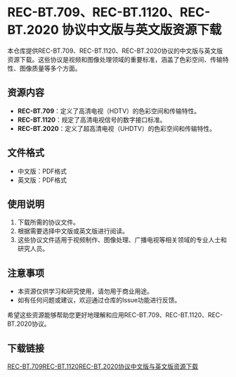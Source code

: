 # REC-BT.709、REC-BT.1120、REC-BT.2020 协议中文版与英文版资源下载

本仓库提供REC-BT.709、REC-BT.1120、REC-BT.2020协议的中文版与英文版资源下载。这些协议是视频和图像处理领域的重要标准，涵盖了色彩空间、传输特性、图像质量等多个方面。

## 资源内容

- **REC-BT.709**：定义了高清电视（HDTV）的色彩空间和传输特性。
- **REC-BT.1120**：规定了高清电视信号的数字接口标准。
- **REC-BT.2020**：定义了超高清电视（UHDTV）的色彩空间和传输特性。

## 文件格式

- 中文版：PDF格式
- 英文版：PDF格式

## 使用说明

1. 下载所需的协议文件。
2. 根据需要选择中文版或英文版进行阅读。
3. 这些协议文件适用于视频制作、图像处理、广播电视等相关领域的专业人士和研究人员。

## 注意事项

- 本资源仅供学习和研究使用，请勿用于商业用途。
- 如有任何问题或建议，欢迎通过仓库的Issue功能进行反馈。

希望这些资源能够帮助您更好地理解和应用REC-BT.709、REC-BT.1120、REC-BT.2020协议。

## 下载链接

[REC-BT.709REC-BT.1120REC-BT.2020协议中文版与英文版资源下载](https://pan.quark.cn/s/fb3773fb1414)